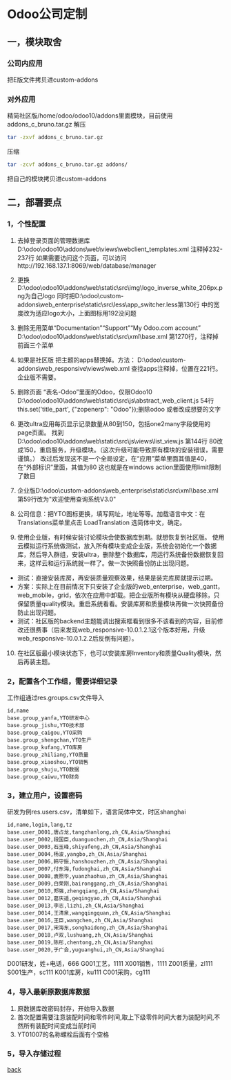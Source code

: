# Odoo公司定制

## 一，模块取舍
### 公司内应用
把E版文件拷贝进custom-addons

### 对外应用 
精简社区版/home/odoo/odoo10/addons里面模块，目前使用addons_c_bruno.tar.gz
解压
```sh
tar -zxvf addons_c_bruno.tar.gz
```
压缩
```sh
tar -zcvf addons_c_bruno.tar.gz addons/
```
把自己的模块拷贝进custom-addons

## 二，部署要点
### 1，个性配置
1. 去掉登录页面的管理数据库D:\odoo\odoo10\addons\web\views\webclient_templates.xml 注释掉232-237行
   如果需要访问这个页面，可以访问http://192.168.137.1:8069/web/database/manager
2. 更换D:\odoo\odoo10\addons\web\static\src\img\logo_inverse_white_206px.png为自己logo
   同时把D:\odoo\custom-addons\web_enterprise\static\src\less\app_switcher.less第130行 中的宽度改为适应logo大小，上面图标用192没问题
3. 删除无用菜单“Documentation”“Support”“My Odoo.com account”
   D:\odoo\odoo10\addons\web\static\src\xml\base.xml  第1270行，注释掉前面三个菜单
4. 如果是社区版 把主题的apps替换掉。方法： D:\odoo\custom-addons\web_responsive\views\web.xml 查找apps注释掉，位置在221行。企业版不需要。
5. 删除页面 “表名-Odoo”里面的Odoo，仅限Odoo10
   D:\odoo\odoo10\addons\web\static\src\js\abstract_web_client.js    54行
   this.set('title_part', {"zopenerp": "Odoo"});删除odoo 或者改成想要的文字
6. 更改ultra应用每页显示记录数量从80到150，包括one2many字段使用的page页面。
找到D:\odoo\odoo10\addons\web\static\src\js\views\list_view.js 
第144行 80改成150，重启服务，升级模块。（这次升级可能导致原有模块的安装错误，需要谨慎。）
改过后发现这不是一个全局设定，在“应用”菜单里面其值是40，在“外部标识”里面，其值为80
这也就是在windows action里面使用limit限制了数目

7. 企业版D:\odoo\custom-addons\web_enterprise\static\src\xml\base.xml
    第59行改为"欢迎使用查询系统V3.0"
8. 公司信息：把YTO图标更换，填写网址，地址等等。加载语言中文：在Translations菜单里点击 LoadTranslation 选简体中文，确定。
9. 使用企业版，有时候安装讨论模块会使数据库到期。就想恢复到社区版。
使用云模拟运行系统做测试，放入所有模块变成企业版，系统会初始化一个数据库，然后导入群组，安装ultra，删除整个数据库，用运行系统备份数据恢复回来，这样云和运行系统就一样了。做一次快照备份防止出现问题。

* 测试：直接安装库房，再安装质量观察效果，结果是装完库房就提示过期。
* 方案：实际上在目前情况下只安装了企业版的web_enterprise，web_gantt，web_mobile，grid，依次在应用中卸载。把企业版所有模块从硬盘移除，只保留质量quality模块。重启系统看看。安装库房和质量模块再做一次快照备份防止出现问题。
* 测试：社区版的backend主题能调出搜索框看到很多不该看到的内容，目前修改还很费事（后来发现web_responsive-10.0.1.2.1这个版本好用，升级web_responsive-10.0.1.2.2后反倒有问题）。

10. 在社区版最小模块状态下，也可以安装库房Inventory和质量Quality模块，然后再装主题。


### 2，配置各个工作组，需要详细记录
   工作组通过res.groups.csv文件导入
```text
id,name
base.group_yanfa,YTO研发中心
base.group_jishu,YTO技术部
base.group_caigou,YTO采购
base.group_shengchan,YTO生产
base.group_kufang,YTO库房
base.group_zhiliang,YTO质量
base.group_xiaoshou,YTO销售
base.group_shuju,YTO数据
base.group_caiwu,YTO财务
```
   
   
### 3，建立用户，设置密码

研发为例res.users.csv，清单如下，语言简体中文，时区shanghai

```text
id,name,login,lang,tz
base.user_D001,唐占龙,tangzhanlong,zh_CN,Asia/Shanghai
base.user_D002,段国臣,duanguochen,zh_CN,Asia/Shanghai
base.user_D003,石玉峰,shiyufeng,zh_CN,Asia/Shanghai
base.user_D004,杨波,yangbo,zh_CN,Asia/Shanghai
base.user_D006,韩守振,hanshouzhen,zh_CN,Asia/Shanghai
base.user_D007,付东海,fudonghai,zh_CN,Asia/Shanghai
base.user_D008,袁照华,yuanzhaohua,zh_CN,Asia/Shanghai
base.user_D009,白荣刚,baironggang,zh_CN,Asia/Shanghai
base.user_D010,郑强,zhengqiang,zh_CN,Asia/Shanghai
base.user_D012,葛庆遥,geqingyao,zh_CN,Asia/Shanghai
base.user_D013,李志,lizhi,zh_CN,Asia/Shanghai
base.user_D014,王清泉,wangqingquan,zh_CN,Asia/Shanghai
base.user_D016,王臣,wangchen,zh_CN,Asia/Shanghai
base.user_D017,宋海东,songhaidong,zh_CN,Asia/Shanghai
base.user_D018,卢双,lushuang,zh_CN,Asia/Shanghai
base.user_D019,陈彤,chentong,zh_CN,Asia/Shanghai
base.user_D020,于广会,yuguanghui,zh_CN,Asia/Shanghai
```
D001研发，姓+电话，666
G001工艺，1111
X001销售，1111
Z001质量，zl111
S001生产，sc111
K001库房，ku111
C001采购，cg111




### 4，导入最新原数据库数据
1. 原数据库改密码封存，开始导入数据
2. 首次配置需要注意装配时间和零件时间,取上下级零件时间大者为装配时间,不然所有装配时间变成当前时间
3. YT01007的名称螺栓后面有个空格


### 5，导入存储过程




[back](../)
